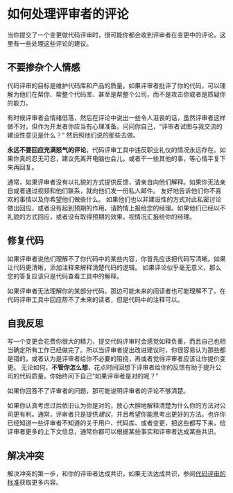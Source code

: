 # 如何处理评审者的评论 

当你提交了一个变更做代码评审时，很可能你都会收到评审者在变更中的评论。这里有一些处理这些评论的建议。 

## 不要掺杂个人情感 

代码评审的目标是维护代码库和产品的质量。如果评审者批评了你的代码，可以理解为他们在帮你、帮整个代码库、甚至是帮整个公司，而不是攻击你或者是质疑你的能力。 

有时候评审者会情绪低落，然后在评论中说出一些令人沮丧的话，虽然评审者这样做不对，但作为开发者你应当有心理准备。问问你自己，“评审者试图与我交流的建设性意见是什么？” 然后照他们说的那些去做。  

**永远不要回应充满怒气的评论**，代码评审工具中违反职业礼仪的情况永远存在。如果你真的忍无可忍，建议先离开电脑也会儿，或者干一些其他的事，等心情平复下来再回复。  
 
通常，如果评审者没有以礼貌的方式提供反馈，请亲自向他们解释。如果你无法亲自或者通过视频和他们联系，就向他们发一份私人邮件。 友好地告诉他们你不喜欢的事情以及你希望他们做些什么。 如果他们也以非建设性的方式对此私密讨论做出回应，或者没有起到预期的作用，请酌情上报给您的经理。如果他们已经以不礼貌的方式回应，或者没有取得预期的效果，视情况汇报给你的经理。  

## 修复代码 

如果评审者说他们理解不了你代码中的某些内容，你首先应该把代码写清晰。如果让代码更清晰，添加注释来解释清楚代码的逻辑。 如果评论似乎毫无意义，那么您的答复应该只是代码查看工具中的解释。

如果评审者无法理解你的某部分代码，那边可能未来的阅读者也可能理解不了。在代码评审工具中回应帮不了未来的读者，但是代码中的注释可以。  

## 自我反思   

写一个变更会花费你很大的精力，提交代码评审时会感觉如释负重，而且自己也相当确定所有工作已经做完了。所以当评审者提出改进建议时，你很容易认为那些都是错的，或者认为是评审者给你不必要的阻挠，再或者觉得评审者应该让你提价变更。 无论如何，**不管你怎么想**，花点时间回想下评审者给你的反馈有助于提升公司的代码质量。你始终问下自己“如果评审者是对的呢？”  

如果你回答不了评审者的问题，那可能说明评审者的评论不够清楚。 

如果你认真考虑过后依旧认为你是对的，放心大胆地解释清楚为什么你的方法对公司更有利。通常，评审者只是提供*建议*，并且希望你能思考出更好的方法。也许你已经知道一些评审者不知道的关于用户、代码库、或者变更，把这些都写下来，给评审者更多的上下文信息，通常你都可以根据某些事实和评审者达成某些共识。  

## 解决冲突 

解决冲突的第一步，和你的评审者达成共识，如果无法达成共识，参阅[代码评审的标准](../reviewer/standard.md)获取更多内容。 

